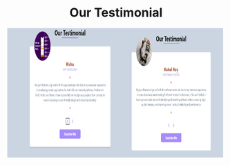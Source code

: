 <h1 align = 'center'> Our Testimonial</h1>
<img align = "left" alt "Img" width="500" height="300" src= "image.jpg">

